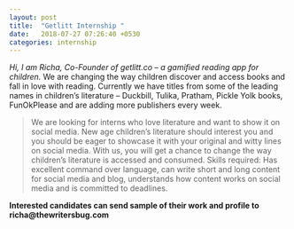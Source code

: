 ```yaml
---
layout: post
title:  "Getlitt Internship "
date:   2018-07-27 07:26:40 +0530
categories: internship
---
```


*Hi, I am Richa, Co-Founder of getlitt.co – a gamified reading app for children.* We are changing the way children discover and access books and fall in love with reading. Currently we have titles from some of the leading names in children’s literature – Duckbill, Tulika, Pratham, Pickle Yolk books, FunOkPlease and are adding more publishers every week.


>We are looking for interns who love literature and want to show it on social media. New age children’s literature should interest you and you should be eager to showcase it with your original and witty lines on social media. With us, you will get a chance to change the way children’s literature is accessed and consumed.
Skills required: Has excellent command over language, can write short and long content for social media and blog, understands how content works on social media and is committed to deadlines.


__Interested candidates can send sample of their work and profile to richa@thewritersbug.com__
